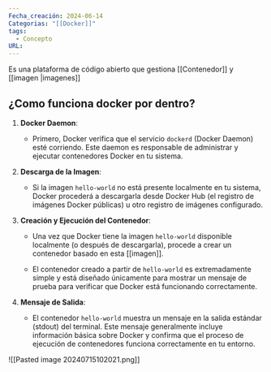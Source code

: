 ```yaml
---
Fecha_creación: 2024-06-14
Categorias: "[[Docker]]"
tags:
  - Concepto
URL:
---
```


Es una plataforma de código abierto que gestiona [[Contenedor]] y [[imagen |imagenes]]

## ¿Como funciona docker por dentro?

1. **Docker Daemon**:
    
    - Primero, Docker verifica que el servicio `dockerd` (Docker Daemon) esté corriendo. Este daemon es responsable de administrar y ejecutar contenedores Docker en tu sistema.

2. **Descarga de la Imagen**:
    
    - Si la imagen `hello-world` no está presente localmente en tu sistema, Docker procederá a descargarla desde Docker Hub (el registro de imágenes Docker públicas) u otro registro de imágenes configurado.

3. **Creación y Ejecución del Contenedor**:
    
    - Una vez que Docker tiene la imagen `hello-world` disponible localmente (o después de descargarla), procede a crear un contenedor basado en esta [[imagen]].

    - El contenedor creado a partir de `hello-world` es extremadamente simple y está diseñado únicamente para mostrar un mensaje de prueba para verificar que Docker está funcionando correctamente.


4. **Mensaje de Salida**:
    
    - El contenedor `hello-world` muestra un mensaje en la salida estándar (stdout) del terminal. Este mensaje generalmente incluye información básica sobre Docker y confirma que el proceso de ejecución de contenedores funciona correctamente en tu entorno.

![[Pasted image 20240715102021.png]]